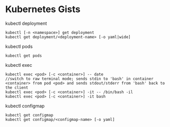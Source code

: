 # Kubernetes Gists

kubectl deployment
```
kubectl [-n <namespace>] get deployment
kubectl get deployment/<deployment-name> [-o yaml|wide]
```

kubectl pods
```
kubectl get pods
```

kubectl exec
```
kubectl exec <pod> [-c <container>] -- date
//switch to raw terminal mode; sends stdin to 'bash' in container <container> from pod <pod> and sends stdout/stderr from 'bash' back to the client
kubectl exec <pod> [-c <container>] -it -- /bin/bash -il
kubectl exec <pod> [-c <container>] -it bash
```

kubectl configmap
```
kubectl get configmap
kubectl get configmap/<configmap-name> [-o yaml]
```